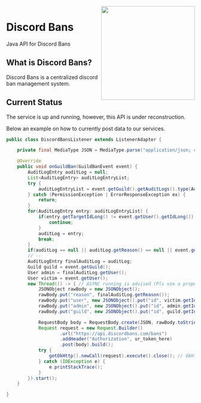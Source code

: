 <img align="right" src="https://avatars0.githubusercontent.com/u/25252290?s=250" height="250" height="250">

# Discord Bans
Java API for Discord Bans

## What is Discord Bans?
Discord Bans is a centralized discord ban management system.

## Current Status
The service is up and running, however, this API is under reconstruction.

Below an example on how to currently post data to our services.

```java
public class DiscordBansListener extends ListenerAdapter {

    private final MediaType JSON = MediaType.parse("application/json; charset=utf-8");

    @Override
    public void onGuildBan(GuildBanEvent event) {
        AuditLogEntry auditLog = null;
        List<AuditLogEntry> auditLogEntryList;
        try {
            auditLogEntryList = event.getGuild().getAuditLogs().type(ActionType.BAN).complete();
        } catch (PermissionException | ErrorResponseException ex) {
            return;
        }
        for(AuditLogEntry entry: auditLogEntryList) {
            if(entry.getTargetIdLong() != event.getUser().getIdLong()) {
                continue;
            }
            auditLog = entry;
            break;
        }
        if(auditLog == null || auditLog.getReason() == null || event.getUser().isBot()) return;
        // --
        AuditLogEntry finalAuditLog = auditLog;
        Guild guild = event.getGuild();
        User admin = finalAuditLog.getUser();
        User victim = event.getUser();
        new Thread(() -> { // ASYNC running is advised (Pls use a proper ThreadPool)
            JSONObject rawBody = new JSONObject();
            rawBody.put("reason", finalAuditLog.getReason());
            rawBody.put("user", new JSONObject().put("id", victim.getIdLong()).put("name", victim.getName()));
            rawBody.put("admin", new JSONObject().put("id", admin.getIdLong()).put("name", admin.getName()));
            rawBody.put("guild", new JSONObject().put("id", guild.getIdLong()).put("name", guild.getName()));

            RequestBody body = RequestBody.create(JSON, rawBody.toString());
            Request request = new Request.Builder()
                    .url("https://api.discordbans.com/bans")
                    .addHeader("Authorization", ur_token_here)
                    .post(body).build();
            try {
                getOkHttp().newCall(request).execute().close(); // OkHttp call
            } catch (IOException e) {
                e.printStackTrace();
            }
        }).start();
    }

}
```